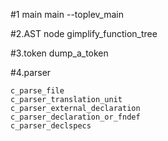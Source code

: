 #1 main
main
--toplev_main

#2.AST node
gimplify_function_tree

#3.token
dump_a_token

#4.parser

```
c_parse_file
c_parser_translation_unit
c_parser_external_declaration
c_parser_declaration_or_fndef
c_parser_declspecs

```
